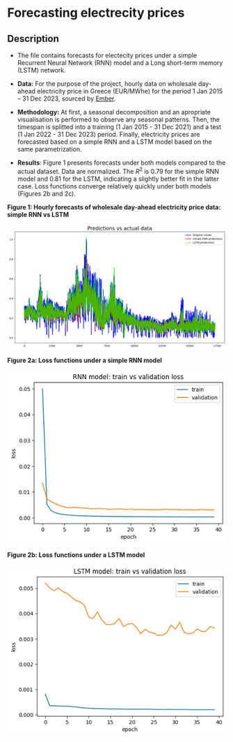 # Forecasting electrecity prices
## Description
* The file contains forecasts for electecity prices under a simple Recurrent Neural Network (RNN) model and a Long short-term memory (LSTM) network.
*  **Data:** For the purpose of the project, hourly data on wholesale day-ahead electricity price in Greece (EUR/MWhe) for the period 1 Jan 2015 – 31 Dec 2023, sourced by [Ember](https://ember-climate.org/data-catalogue/european-wholesale-electricity-price-data/).
* **Methodology:** At first, a seasonal decomposition and an apropriate visualisation is performed to observe any seasonal patterns.
Then, the timespan is splitted into a training (1 Jan 2015 - 31 Dec 2021) and a test (1 Jan 2022 - 31 Dec 2023) period.
Finally, electricity prices are forecasted based on a simple RNN and a LSTM model based on the same parametrization.

* **Results**: Figure 1 presents forecasts under both models compared to the actual dataset. Data are normalized.
The $R^2$ is 0.79 for the simple RNN model and 0.81 for the LSTM, indicating a slightly better fit in the latter case.
Loss functions converge relatively quickly under both models (Figures 2b and 2c).
 
**Figure 1: Hourly forecasts of wholesale day-ahead electricity price data: simple RNN vs LSTM** 

![forecasts](assets/pred_vs_actual.png)

**Figure 2a: Loss functions under a simple RNN model** 

![RNN tvl](assets/RNN_train_vs_loss.png)

**Figure 2b: Loss functions under a LSTM model** 

![LSTM tvl](assets/LSTM_train_vs_loss.png)
